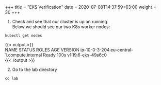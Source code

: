 +++
title = "EKS Verification"
date = 2020-07-08T14:37:59+03:00
weight = 30
+++

1. Check and see that our cluster is up an running.  
Below we should see our two K8s worker nodes:
```
kubectl get nodes
```
{{< output >}}     
NAME                                          STATUS   ROLES    AGE    VERSION
ip-10-0-3-204.eu-central-1.compute.internal   Ready    <none>   100s   v1.19.6-eks-49a6c0  
{{< /output >}}

2. Go to the lab directory

```
cd lab
```